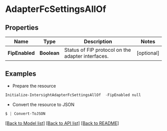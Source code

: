 # AdapterFcSettingsAllOf
## Properties

Name | Type | Description | Notes
------------ | ------------- | ------------- | -------------
**FipEnabled** | **Boolean** | Status of FIP protocol on the adapter interfaces. | [optional] 

## Examples

- Prepare the resource
```powershell
Initialize-IntersightAdapterFcSettingsAllOf  -FipEnabled null
```

- Convert the resource to JSON
```powershell
$ | Convert-ToJSON
```

[[Back to Model list]](../README.md#documentation-for-models) [[Back to API list]](../README.md#documentation-for-api-endpoints) [[Back to README]](../README.md)

